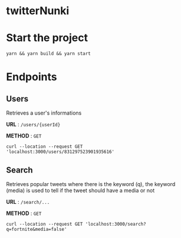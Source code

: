 # twitterNunki

# Start the project 

```
yarn && yarn build && yarn start
```

# Endpoints

## Users

Retrieves a user's informations

**URL** : `/users/{userId}`

**METHOD** : `GET`

```
curl --location --request GET 'localhost:3000/users/831297523901935616'
```

## Search

Retrieves popular tweets where there is the keyword (q), the keyword (media) is used to tell if the tweet should have a media or not

**URL** : `/search/...`

**METHOD** : `GET`

```
curl --location --request GET 'localhost:3000/search?q=fortnite&media=false'
```
